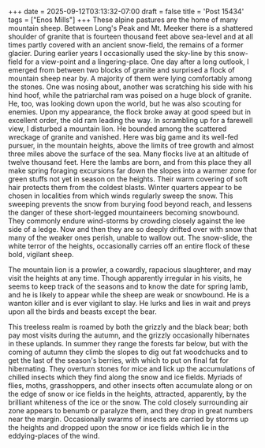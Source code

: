 +++
date = 2025-09-12T03:13:32-07:00
draft = false
title = 'Post 15434'
tags = ["Enos Mills"]
+++
These alpine pastures are the home of many mountain sheep. Between Long's Peak and Mt. Meeker there is a shattered shoulder of granite that is fourteen thousand feet above sea-level and at all times partly covered with an ancient snow-field, the remains of a former glacier. During earlier years I occasionally used the sky-line by this snow-field for a view-point and a lingering-place. One day after a long outlook, I emerged from between two blocks of granite and surprised a flock of mountain sheep near by. A majority of them were lying comfortably among the stones. One was nosing about, another was scratching his side with his hind hoof, while the patriarchal ram was poised on a huge block of granite. He, too, was looking down upon the world, but he was also scouting for enemies. Upon my appearance, the flock broke away at good speed but in excellent order, the old ram leading the way. In scrambling up for a farewell view, I disturbed a mountain lion. He bounded among the scattered wreckage of granite and vanished. Here was big game and its well-fed pursuer, in the mountain heights, above the limits of tree growth and almost three miles above the surface of the sea. Many flocks live at an altitude of twelve thousand feet. Here the lambs are born, and from this place they all make spring foraging excursions far down the slopes into a warmer zone for green stuffs not yet in season on the heights. Their warm covering of soft hair protects them from the coldest blasts. Winter quarters appear to be chosen in localities from which winds regularly sweep the snow. This sweeping prevents the snow from burying food beyond reach, and lessens the danger of these short-legged mountaineers becoming snowbound. They commonly endure wind-storms by crowding closely against the lee side of a ledge. Now and then they are so deeply drifted over with snow that many of the weaker ones perish, unable to wallow out. The snow-slide, the white terror of the heights, occasionally carries off an entire flock of these bold, vigilant sheep.

The mountain lion is a prowler, a cowardly, rapacious slaughterer, and may visit the heights at any time. Though apparently irregular in his visits, he seems to keep track of the seasons and to know the date for spring lamb, and he is likely to appear while the sheep are weak or snowbound. He is a wanton killer and is ever vigilant to slay. He lurks and lies in wait and preys upon all the birds and beasts except the bear.

This treeless realm is roamed by both the grizzly and the black bear; both pay most visits during the autumn, and the grizzly occasionally hibernates in these uplands. In summer they range the forests far below, but with the coming of autumn they climb the slopes to dig out fat woodchucks and to get the last of the season's berries, with which to put on final fat for hibernating. They overturn stones for mice and lick up the accumulations of chilled insects which they find along the snow and ice fields. Myriads of flies, moths, grasshoppers, and other insects often accumulate along or on the edge of snow or ice fields in the heights, attracted, apparently, by the brilliant whiteness of the ice or the snow. The cold closely surrounding air zone appears to benumb or paralyze them, and they drop in great numbers near the margin. Occasionally swarms of insects are carried by storms up the heights and dropped upon the snow or ice fields which lie in the eddying-places of the wind.

